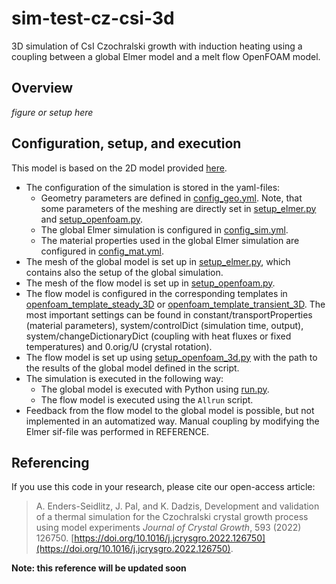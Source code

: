 # sim-test-cz-csi-3d
3D simulation of CsI Czochralski growth with induction heating using a coupling between a global Elmer model and a melt flow OpenFOAM model.

## Overview

*figure or setup here*

## Configuration, setup, and execution

This model is based on the 2D model provided [here](../csi-induction_2D).

- The configuration of the simulation is stored in the yaml-files:
  - Geometry parameters are defined in [config_geo.yml](config_geo.yml). Note, that some parameters of the meshing are directly set in [setup_elmer.py](setup_elmer.py) and [setup_openfoam.py](setup_openfoam.py).
  - The global Elmer simulation is configured in [config_sim.yml](config_sim.yml).
  - The material properties used in the global Elmer simulation are configured in [config_mat.yml](config_mat.yml).
- The mesh of the global model is set up in [setup_elmer.py](setup_elmer.py), which contains also the setup of the global simulation.
- The mesh of the flow model is set up in [setup_openfoam.py](setup_openfoam.py).
- The flow model is configured in the corresponding templates in [openfoam_template_steady_3D](openfoam_template_steady_3D) or [openfoam_template_transient_3D](openfoam_template_transient_3D). The most important settings can be found in constant/transportProperties (material parameters), system/controlDict (simulation time, output), system/changeDictionaryDict (coupling with heat fluxes or fixed temperatures) and 0.orig/U (crystal rotation).
- The flow model is set up using [setup_openfoam_3d.py](setup_openfoam_3d.py) with the path to the results of the global model defined in the script.
- The simulation is executed in the following way:
  - The global model is executed with Python using [run.py](run.py).
  - The flow model is executed using the `Allrun` script.
- Feedback from the flow model to the global model is possible, but not implemented in an automatized way. Manual coupling by modifying the Elmer sif-file was performed in REFERENCE.

## Referencing
If you use this code in your research, please cite our open-access article:

> A. Enders-Seidlitz, J. Pal, and K. Dadzis, Development and validation of a thermal simulation for the Czochralski crystal growth process using model experiments *Journal of Crystal Growth*,  593 (2022) 126750. [https://doi.org/10.1016/j.jcrysgro.2022.126750](https://doi.org/10.1016/j.jcrysgro.2022.126750).

**Note: this reference will be updated soon**
